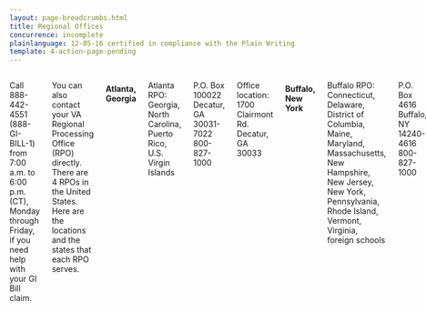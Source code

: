 ```yaml
---
layout: page-breadcrumbs.html
title: Regional Offices
concurrence: incomplete
plainlanguage: 12-05-16 certified in compliance with the Plain Writing Act
template: 4-action-page-pending
---
```




<div class="section one" markdown="0">
<div class="primary" markdown="0">
<div class="row" markdown="0">
<div class="small-12 columns usa-content" markdown="1">

Call <span class="tel">888-442-4551</span> (888-GI-BILL-1) from 7:00 a.m. to 6:00 p.m. (CT), Monday through Friday, if you need help with your GI Bill claim. 

You can also contact your VA Regional Processing Office (RPO) directly. 
There are 4 RPOs in the United States. Here are the locations and the states that each RPO serves. 

#### Atlanta, Georgia
<p>Atlanta RPO:
Georgia, North Carolina, Puerto Rico, U.S. Virgin Islands
</p>
<p>P.O. Box 100022<br>
Decatur, GA 30031-7022<br>
800-827-1000
</p>

<p>Office location:<br>
1700 Clairmont Rd.<br>
Decatur, GA 30033<br>

</p>

#### Buffalo, New York
<p>Buffalo RPO:
Connecticut, Delaware, District of Columbia, Maine, Maryland, Massachusetts, New Hampshire, New Jersey, New York, Pennsylvania, Rhode Island, Vermont, Virginia, foreign schools
<p>P.O. Box 4616<br>
Buffalo, NY 14240-4616<br>
800-827-1000
</p>

<p>Office location:<br>
130 S. Elmwood Ave. #601<br>
Buffalo, NY 14202<br>
</p>

#### Muskogee, Oklahoma
<p>Muskogee RPO:
Alabama, Alaska, Arizona, Arkansas, California, Florida, Hawaii, Idaho, Louisiana, Mississippi, New Mexico, Nevada, Oklahoma, South Carolina, Texas, Utah, Washington, Trust Territories/Philippines
</p>
<p>P.O. Box 8888<br>
Muskogee, OK 74402-8888<br>
800-827-1000
</p>

<p>Office location:<br>
125 S. Main St.<br>
Muskogee, OK 74401<br>
</p>

#### St. Louis, Missouri
<p>St. Louis RPO:
Colorado, Illinois, Indiana, Iowa, Kansas, Kentucky, Michigan, Minnesota, Missouri, Montana, Nebraska, North Dakota, Ohio, South Dakota, Tennessee, Wisconsin, West Virginia, Wyoming
</p>
<p>P.O. Box 66830<br>
St. Louis, MO 63166-6830<br>
800-827-1000
</p>


<p>Office location:<br>
400 S. 18th St.<br>
St. Louis, MO 63103<br>
</p>

[MAP](http://www.benefits.va.gov/gibill/regional_processing.asp)


</div>
</div>
</div>


</div>
